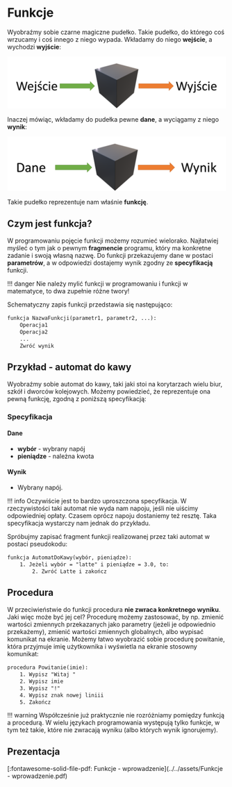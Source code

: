 # Funkcje

Wyobraźmy sobie czarne magiczne pudełko. Takie pudełko, do którego coś wrzucamy i coś innego z niego wypada. Wkładamy do niego **wejście**, a wychodzi **wyjście**:

![](<../../assets/image (32).png>)

Inaczej mówiąc, wkładamy do pudełka pewne **dane**, a wyciągamy z niego **wynik**:

![](<../../assets/image (33).png>)

Takie pudełko reprezentuje nam właśnie **funkcję**.

## Czym jest funkcja?

W programowaniu pojęcie funkcji możemy rozumieć wielorako. Najłatwiej myśleć o tym jak o pewnym **fragmencie** programu, który ma konkretne zadanie i swoją własną nazwę. Do funkcji przekazujemy dane w postaci **parametrów**, a w odpowiedzi dostajemy wynik zgodny ze **specyfikacją** funkcji.

!!! danger
	 Nie należy mylić funkcji w programowaniu i funkcji w matematyce, to dwa zupełnie różne twory!

Schematyczny zapis funkcji przedstawia się następująco:

```
funkcja NazwaFunkcji(parametr1, parametr2, ...):
    Operacja1
    Operacja2
    ...
    Zwróć wynik
```

## Przykład - automat do kawy

Wyobraźmy sobie automat do kawy, taki jaki stoi na korytarzach wielu biur, szkół i dworców kolejowych. Możemy powiedzieć, że reprezentuje ona pewną funkcję, zgodną z poniższą specyfikacją:

### Specyfikacja

#### Dane

* **wybór** - wybrany napój
* **pieniądze** - należna kwota

#### Wynik

* Wybrany napój.

!!! info
	 Oczywiście jest to bardzo uproszczona specyfikacja. W rzeczywistości taki automat nie wyda nam napoju, jeśli nie uiścimy odpowiedniej opłaty. Czasem oprócz napoju dostaniemy też resztę. Taka specyfikacja wystarczy nam jednak do przykładu.

Spróbujmy zapisać fragment funkcji realizowanej przez taki automat w postaci pseudokodu:

```
funkcja AutomatDoKawy(wybór, pieniądze):
    1. Jeżeli wybór = "latte" i pieniądze = 3.0, to:
        2. Zwróć Latte i zakończ   
```

## Procedura

W przeciwieństwie do funkcji procedura **nie zwraca konkretnego wyniku**. Jaki więc może być jej cel? Procedurę możemy zastosować, by np. zmienić wartości zmiennych przekazanych jako parametry (jeżeli je odpowiednio przekażemy), zmienić wartości zmiennych globalnych, albo wypisać komunikat na ekranie. Możemy łatwo wyobrazić sobie procedurę powitanie, która przyjmuje imię użytkownika i wyświetla na ekranie stosowny komunikat:

```
procedura Powitanie(imie):
    1. Wypisz "Witaj "
    2. Wypisz imie
    3. Wypisz "!"
    4. Wypisz znak nowej liniii
    5. Zakończ
```

!!! warning
	 Współcześnie już praktycznie nie rozróżniamy pomiędzy funkcją a procedurą. W wielu językach programowania występują tylko funkcje, w tym też takie, które nie zwracają wyniku (albo których wynik ignorujemy).

## Prezentacja

[:fontawesome-solid-file-pdf: Funkcje - wprowadzenie](../../assets/Funkcje - wprowadzenie.pdf)
